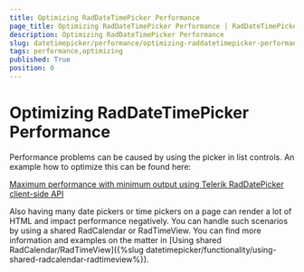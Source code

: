 ```yaml
---
title: Optimizing RadDateTimePicker Performance
page_title: Optimizing RadDateTimePicker Performance | RadDateTimePicker for ASP.NET AJAX Documentation
description: Optimizing RadDateTimePicker Performance
slug: datetimepicker/performance/optimizing-raddatetimepicker-performance
tags: performance,optimizing
published: True
position: 0
---
```


# Optimizing RadDateTimePicker Performance

Performance problems can be caused by using the picker in list controls. An example how to optimize this can be found here:

[Maximum performance with minimum output using Telerik RadDatePicker client-side API](http://www.telerik.com/blogs/maximum-performance-with-minimum-output-using-telerik-raddatepicker-client-side-api)

Also having many date pickers or time pickers on a page can render a lot of HTML and impact performance negatively. You can handle such scenarios by using a shared RadCalendar or RadTimeView. You can find more information and examples on the matter in [Using shared RadCalendar/RadTimeView]({%slug datetimepicker/functionality/using-shared-radcalendar-radtimeview%}).



 